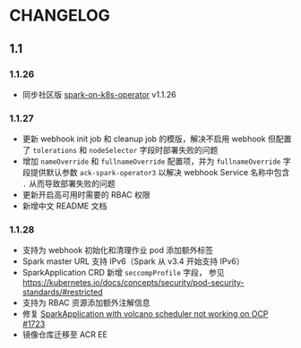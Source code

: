 # CHANGELOG

## 1.1

### 1.1.26

- 同步社区版 [spark-on-k8s-operator](https://github.com/GoogleCloudPlatform/spark-on-k8s-operator) v1.1.26

### 1.1.27

- 更新 webhook init job 和 cleanup job 的模版，解决不启用 webhook 但配置了 `tolerations` 和 `nodeSelector` 字段时部署失败的问题
- 增加 `nameOverride` 和 `fullnameOverride` 配置项，并为 `fullnameOverride` 字段提供默认参数 `ack-spark-operator3` 以解决 webhook Service 名称中包含 `.` 从而导致部署失败的问题
- 更新开启高可用时需要的 RBAC 权限
- 新增中文 README 文档

### 1.1.28

- 支持为 webhook 初始化和清理作业 pod 添加额外标签
- Spark master URL 支持 IPv6（Spark 从 v3.4 开始支持 IPv6）
- SparkApplication CRD 新增 `seccompProfile` 字段， 参见 https://kubernetes.io/docs/concepts/security/pod-security-standards/#restricted
- 支持为 RBAC 资源添加额外注解信息
- 修复 [SparkApplication with volcano scheduler not working on OCP #1723](https://github.com/GoogleCloudPlatform/spark-on-k8s-operator/issues/1723)
- 镜像仓库迁移至 ACR EE
